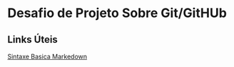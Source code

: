 # Desafio de Projeto Sobre Git/GitHUb

## Links Úteis
[Sintaxe Basica Markedown](https://markdown.net.br/)
